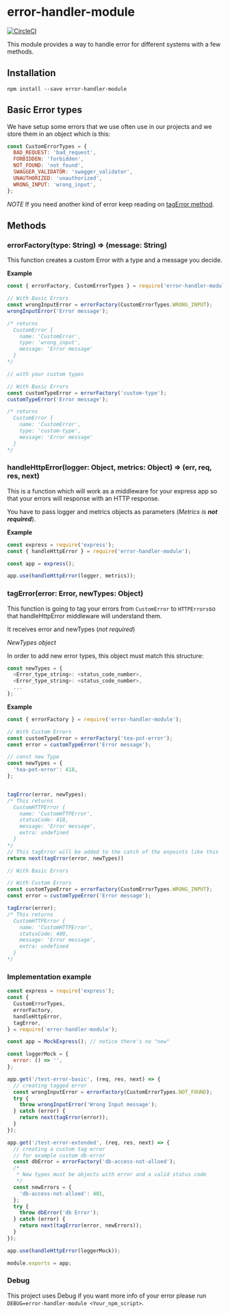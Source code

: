 
# error-handler-module

[![CircleCI](https://circleci.com/gh/guidesmiths/error-handler-module.svg?style=svg)](https://circleci.com/gh/guidesmiths/error-handler-module)

This module provides a way to handle error for different systems with a few methods.

## Installation

```
npm install --save error-handler-module
```

## Basic Error types

We have setup some errors that we use often use in our projects and we store them in an object which is this:

```js
const CustomErrorTypes = {
  BAD_REQUEST: 'bad_request',
  FORBIDDEN: 'forbidden',
  NOT_FOUND: 'not_found',
  SWAGGER_VALIDATOR: 'swagger_validator',
  UNAUTHORIZED: 'unauthorized',
  WRONG_INPUT: 'wrong_input',
};
```

*NOTE* If you need another kind of error keep reading on [tagError method](#tagError).

## Methods

### errorFactory(type: String) => (message: String)

This function creates a custom Error with a type and a message you decide.

**Example**

```js
const { errorFactory, CustomErrorTypes } = require('error-handler-module');

// With Basic Errors
const wrongInputError = errorFactory(CustomErrorTypes.WRONG_INPUT);
wrongInputError('Error message');

/* returns
  CustomError {
    name: 'CustomError',
    type: 'wrong_input',
    message: 'Error message'
  }
*/

// with your custom types

// With Basic Errors
const customTypeError = errorFactory('custom-type');
customTypeError('Error message');

/* returns
  CustomError {
    name: 'CustomError',
    type: 'custom-type',
    message: 'Error message'
  }
*/
```

### handleHttpError(logger: Object, metrics: Object) => (err, req, res, next)

This is a function which will work as a middleware for your express app so that your errors will response with an HTTP response.

You have to pass logger and metrics objects as parameters (*Metrics is **not required***).

**Example**

```js
const express = require('express');
const { handleHttpError } = require('error-handler-module');

const app = express();

app.use(handleHttpError(logger, metrics));
```

### tagError(error: Error, newTypes: Object)

This function is going to tag your errors from `CustomError` to `HTTPErrors`so that handleHttpError middleware will understand them.

It receives error and newTypes (*not required*)

*NewTypes object*

In order to add new error types, this object must match this structure:

```js
const newTypes = {
  <Error_type_string>: <status_code_number>,
  <Error_type_string>: <status_code_number>,
  ...
};
````

**Example**

```js
const { errorFactory } = require('error-handler-module');

// With Custom Errors
const customTypeError = errorFactory('tea-pot-error');
const error = customTypeError('Error message');

// const new Type
const newTypes = {
  'tea-pot-error': 418,
};


tagError(error, newTypes);
/* This returns
  CustomHTTPError {
    name: 'CustomHTTPError',
    statusCode: 418,
    message: 'Error message',
    extra: undefined
  }
*/
// This tagError will be added to the catch of the enpoints like this
return next(tagError(error, newTypes))

// With Basic Errors

// With Custom Errors
const customTypeError = errorFactory(CustomErrorTypes.WRONG_INPUT);
const error = customTypeError('Error message');

tagError(error);
/* This returns
  CustomHTTPError {
    name: 'CustomHTTPError',
    statusCode: 400,
    message: 'Error message',
    extra: undefined
  }
*/
```

### Implementation example

```js
const express = require('express');
const {
  CustomErrorTypes,
  errorFactory,
  handleHttpError,
  tagError,
} = require('error-handler-module');

const app = MockExpress(); // notice there's no "new"

const loggerMock = {
  error: () => '',
};

app.get('/test-error-basic', (req, res, next) => {
  // creating tagged error
  const wrongInputError = errorFactory(CustomErrorTypes.NOT_FOUND);
  try {
    throw wrongInputError('Wrong Input message');
  } catch (error) {
    return next(tagError(error));
  }
});

app.get('/test-error-extended', (req, res, next) => {
  // creating a custom tag error
  // for example custom db-error
  const dbError = errorFactory('db-access-not-alloed');
  /*
   * New types must be objects with error and a valid status code
   */
  const newErrors = {
    'db-access-not-alloed': 401,
  };
  try {
    throw dbError('db Error');
  } catch (error) {
    return next(tagError(error, newErrors));
  }
});

app.use(handleHttpError(loggerMock));

module.exports = app;
```

### Debug

This project uses Debug if you want more info of your error please run `DEBUG=error-handler-module <Your_npm_script>`.
